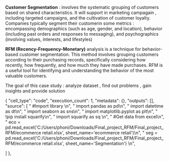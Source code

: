 **Customer Segmentation** :  involves the systematic grouping of customers based on shared characteristics. It will support in marketing campagain , including targeted campaigns, and the cultivation of customer loyalty. Companies typically segment their customerin some metrics : encompassing demographics (such as age, gender, and location), behavior (including past orders and responses to messaging), and psychographics (involving values, interests, and lifestyles) 

**RFM (Recency-Frequency-Monetary)** analysis is a technique for behavior-based customer segmentation. This method involves grouping customers according to their purchasing records, specifically considering how recently, how frequently, and how much they have made purchases. RFM is a useful tool for identifying and understanding the behavior of the most valuable customers. 

The goal of this case study : analyze dataset , find out problems , gain insights and provide solution 
 
 
 
   {
   "cell_type": "code",
   "execution_count": 1,
   "metadata": {},
   "outputs": [],
   "source": [
     "  #Import library \n",
"  import pandas as pd\n",
"  import datetime as dt\n",
"  import seaborn as sns\n",
"  import matplotlib.pyplot as plt\n",
"  !pip install squarify\n",
" import squarify as sq \n",
"  #Get data from excel\n",
"  eco = pd.read_excel('C:/Users/phoni/Downloads/Final_project_RFM/Final_project_RFM/ecommerce retail.xlsx', sheet_name='ecommerce retail')\n",
"  seg = pd.read_excel('C:/Users/phoni/Downloads/Final_project_RFM/Final_project_RFM/ecommerce retail.xlsx', sheet_name='Segmentation')
\n",


   ]
  },
